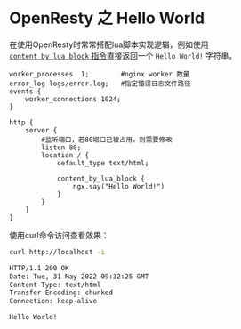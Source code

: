 # OpenResty 之 Hello World

在使用OpenResty时常常搭配lua脚本实现逻辑，例如使用 [`content_by_lua_block` 指令](https://github.com/openresty/lua-nginx-module#content_by_lua_block)直接返回一个 `Hello World!` 字符串。

```nginx
worker_processes  1;        #nginx worker 数量
error_log logs/error.log;   #指定错误日志文件路径
events {
    worker_connections 1024;
}

http {
    server {
        #监听端口，若80端口已被占用，则需要修改
        listen 80;
        location / {
            default_type text/html;
            
            content_by_lua_block {
                ngx.say("Hello World!")
            }
        }
    }
}
```

使用curl命令访问查看效果：

```bash
curl http://localhost -i
```

```txt
HTTP/1.1 200 OK
Date: Tue, 31 May 2022 09:32:25 GMT
Content-Type: text/html
Transfer-Encoding: chunked
Connection: keep-alive

Hello World!
```